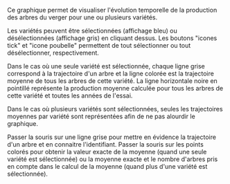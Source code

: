 Ce graphique permet de visualiser l'évolution temporelle de la production des arbres du verger pour une ou plusieurs variétés.  

Les variétés peuvent être sélectionnées (affichage bleu) ou désélectionnées (affichage gris) en cliquant dessus. Les boutons "icones tick" et "icone poubelle" permettent de tout sélectionner ou tout désélectionner, respectivement.

Dans le cas où une seule variété est sélectionnée, chaque ligne grise correspond à la trajectoire d'un arbre et la ligne colorée est la trajectoire moyenne de tous les arbres de cette variété. La ligne horizontale noire en pointillé représente la production moyenne calculée pour tous les arbres de cette variété et toutes les années de l'essai. 

Dans le cas où plusieurs variétés sont sélectionnées, seules les trajectoires moyennes par variété sont représentées afin de ne pas alourdir le graphique.  

Passer la souris sur une ligne grise pour mettre en évidence la trajectoire d'un arbre et en connaitre l'identifiant. Passer la souris sur les points colorés pour obtenir la valeur exacte de la moyenne (quand une seule variété est sélectionnée) ou la moyenne exacte et le nombre d'arbres pris en compte dans le calcul de la moyenne (quand plus d'une variété est sélectionnée).
